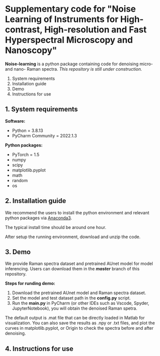 # Supplementary code for "Noise Learning of Instruments for High-contrast, High-resolution and Fast Hyperspectral Microscopy and Nanoscopy"

**Noise-learning** is a python package containing code for denoising micro- and nano- Raman spectra. 
*This repository is still under construction.*
1. System requirements
2. Installation guide
3. Demo
4. Instructions for use

## 1. System requirements
**Software:**

-  Python = 3.8.13
-  PyCharm Community = 2022.1.3 

**Python packages:**
-  PyTorch = 1.5
-  numpy
-  scipy
-  matplotlib.pyplot
-  math
-  random
-  os

## 2. Installation guide
We recommend the users to install the python environment and relevant python packages via [Anaconda3](https://www.anaconda.com/download). 

The typical install time should be around one hour.

After setup the running environment, download and unzip the code.

## 3. Demo
We provide  Raman spectra dataset and pretrained AUnet model for model inferencing. Users can download them in the ***master*** branch of this repository.

**Steps for runding demo:**

1. Download the pretrained AUnet model and Raman spectra dataset.
2. Set the model and test dataset path in the **config.py** script.
3. Run the **main.py** in PyCharm (or other IDEs such as Vscode, Spyder, JupyterNotebook), you will obtain the denoised Raman spetra.

The default output is .mat file that can be directly loaded in Matlab for visualization. You can also save the results as .npy or .txt files, and plot the curves in matplotlib.pyplot, or Origin to check the spectra before and after denoising.

## 4. Instructions for use

